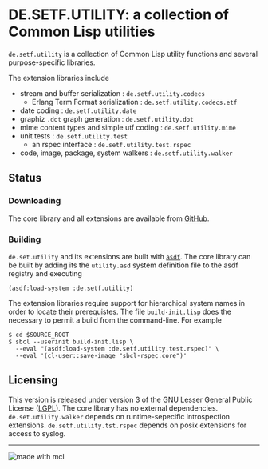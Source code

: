 

# DE.SETF.UTILITY: a collection of Common Lisp utilities


 `de.setf.utility` is a collection of Common Lisp utility functions and several purpose-specific libraries.

 The extension libraries include

  * stream and buffer serialization : `de.setf.utility.codecs`
    * Erlang Term Format serialization : `de.setf.utility.codecs.etf`
  * date coding : `de.setf.utility.date`
  * graphiz `.dot` graph generation : `de.setf.utility.dot`
  * mime content types and simple utf coding : `de.setf.utility.mime`
  * unit tests : `de.setf.utility.test`
    * an rspec interface : `de.setf.utility.test.rspec` 
  * code, image, package, system walkers : `de.setf.utility.walker`

## Status


### Downloading

The core library and all extensions are available from [GitHub](http://github.com/lisp/de.setf.utility).

### Building

`de.set.utility` and its extensions are built with [`asdf`](http://www.common-lisp.net/projects/asdf).
The core library can be built by adding its the `utility.asd` system definition file to the asdf registry and executing

    (asdf:load-system :de.setf.utility)

The extension libraries require support for hierarchical system names in order to locate their prerequistes.
The file `build-init.lisp` does the necessary to permit a build from the command-line. For example

    $ cd $SOURCE_ROOT
    $ sbcl --userinit build-init.lisp \
      --eval "(asdf:load-system :de.setf.utility.test.rspec)" \
      --eval '(cl-user::save-image "sbcl-rspec.core")'

 
## Licensing

This version is released under version 3 of the GNU Lesser General Public License ([LGPL](http://www.gnu.org/licenses/gpl.html)).
The core library has no external dependencies. `de.set.utility.walker` depends on runtime-sepecific introspection
extensions. `de.setf.utility.tst.rspec` depends on posix extensions for access to syslog.

--------
![made with mcl](http://www.digitool.com/img/mcl-made-1.gif "Made With MCL")


